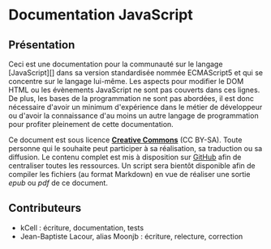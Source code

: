 
# Documentation JavaScript

## Présentation

Ceci est une documentation pour la communauté sur le langage [JavaScript][] dans sa version standardisée nommée ECMAScript5 et qui se concentre sur le langage lui-même. Les aspects pour modifier le DOM HTML ou les évènements JavaScript ne sont pas couverts dans ces lignes. De plus, les bases de la programmation ne sont pas abordées, il est donc nécessaire d'avoir un minimum d'expérience dans le métier de développeur ou d'avoir la connaissance d'au moins un autre langage de programmation pour profiter pleinement de cette documentation.

Ce document est sous licence [**Creative Commons**][] (CC BY-SA). Toute personne qui le souhaite peut participer à sa réalisation, sa traduction ou sa diffusion. Le contenu complet est mis à disposition sur [GitHub][] afin de centraliser toutes les ressources. Un script sera bientôt disponible afin de compiler les fichiers (au format Markdown) en vue de réaliser une sortie *epub* ou *pdf* de ce document.

## Contributeurs

- kCell                                 : écriture, documentation, tests
- Jean-Baptiste Lacour, alias Moonjb    : écriture, relecture, correction

[**Creative Commons**]: http://creativecommons.org/licenses/by-sa/4.0/ "CC BY-SA"
[GitHub]: https://github.com "GitHub - Site officiel"
